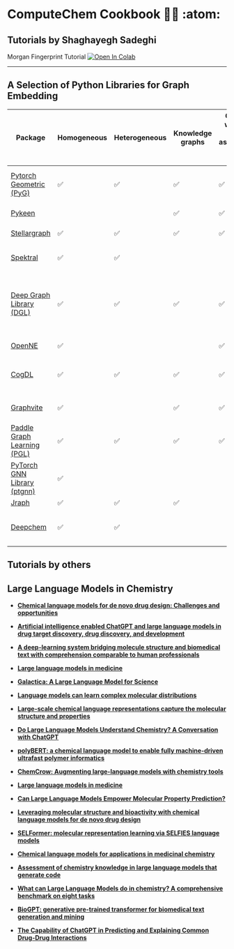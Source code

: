 # ComputeChem Cookbook :woman_technologist: :atom:

## Tutorials by Shaghayegh Sadeghi

Morgan Fingerprint Tutorial
[![Open In Colab](https://colab.research.google.com/assets/colab-badge.svg)](https://colab.research.google.com/drive/1MaqIHrR956pPA86izjmA-gq_RsrRcMtp?usp=sharing)

---


## A Selection of Python Libraries for Graph Embedding

|Package|Homogeneous|	Heterogeneous| 	Knowledge graphs|	Graphs without data associated with nodes|Framework| Contributor|
|-------|-----------|--------------|------------------|------------------------------------------|---------|------------|
|[Pytorch Geometric (PyG)](https://pytorch-geometric.readthedocs.io/en/latest/)|:white_check_mark:		|:white_check_mark:			|:white_check_mark:	 	|:white_check_mark:			|PyTorch|Dortmund University of Technology|
|[Pykeen](https://pykeen.readthedocs.io/en/stable/)                 |           |	            | :white_check_mark:		|:white_check_mark:		|PyTorch&University of Bonn|
|[Stellargraph](https://stellargraph.readthedocs.io/en/latest/)|:white_check_mark:|:white_check_mark:	| :white_check_mark:	|:white_check_mark:	|TensorFlow|CSIRO's Data61|
|[Spektral](https://graphneural.network/)|:white_check_mark:|:white_check_mark:	| 	|	|TF2/ Keras&Daniele Grattarola |
|[Deep Graph Library (DGL)](https://www.dgl.ai/)|:white_check_mark:	|:white_check_mark:	| :white_check_mark:		|:white_check_mark:		|PyTorch/ MXNet/ TensorFlow| New York University and Amazon Web Services (AWS)|
|[OpenNE](https://github.com/thunlp/OpenNE)|:white_check_mark:	|	| 	|:white_check_mark:		|TensorFlow/ PyTorch | Tsinghua University|
|[CogDL](https://docs.cogdl.ai/en/latest/)|:white_check_mark:	|:white_check_mark:		| :white_check_mark:	|:white_check_mark:		|PyTorch/ TensorFlow &Tsinghua University|
|[Graphvite](https://graphvite.io/)|:white_check_mark:|	| :white_check_mark:		|:white_check_mark:	|Linux/ Python|Mila-Quebec AI Institute |
|[Paddle Graph Learning (PGL)](https://pgl.readthedocs.io/en/latest/)|:white_check_mark:|:white_check_mark:	| :white_check_mark:		|:white_check_mark:	|PaddlePaddle/ Cython|Baidu|
|[PyTorch GNN Library (ptgnn)](https://github.com/microsoft/ptgnn)|:white_check_mark:	|	| 	|	|PyTorch|Microsoft|
|[Jraph](https://jraph.readthedocs.io/en/latest/)|:white_check_mark:	|:white_check_mark:		| :white_check_mark:		|	|Python, JAX|DeepMinD|
|[Deepchem](https://deepchem.io/)|:white_check_mark:	|:white_check_mark:	| 	|	|Tensorflow, pytorch, jax| Deep Forest Sciences (Bharath Ramsundar)|


## Tutorials by others

## Large Language Models in Chemistry
* [**Chemical language models for de novo drug design: Challenges and opportunities**](https://www.sciencedirect.com/science/article/pii/S0959440X23000015)

* [**Artificial intelligence enabled ChatGPT and large language models in drug target discovery, drug discovery, and development**](https://www.ncbi.nlm.nih.gov/pmc/articles/PMC10481150/pdf/main.pdf)

* [**A deep-learning system bridging molecule structure and biomedical text with comprehension comparable to human professionals**](https://www.nature.com/articles/s41467-022-28494-3)

* [**Large language models in medicine**](https://www.nature.com/articles/s41591-023-02448-8)

* [**Galactica: A Large Language Model for Science**](https://arxiv.org/pdf/2211.09085.pdf)

* [**Language models can learn complex molecular distributions**](https://www.nature.com/articles/s41467-022-30839-x)

* [**Large-scale chemical language representations capture the molecular structure and properties**](https://www.nature.com/articles/s42256-022-00580-7)

* [**Do Large Language Models Understand Chemistry? A Conversation with ChatGPT**](https://pubs.acs.org/doi/full/10.1021/acs.jcim.3c00285)

* [**polyBERT: a chemical language model to enable fully machine-driven ultrafast polymer informatics**](https://www.nature.com/articles/s41467-023-39868-6)

* [**ChemCrow: Augmenting large-language models with chemistry tools**](https://arxiv.org/pdf/2304.05376.pdf)

* [**Large language models in medicine**](https://www.nature.com/articles/s41591-023-02448-8)

* [**Can Large Language Models Empower Molecular Property Prediction?**](https://arxiv.org/pdf/2307.07443.pdf)

* [**Leveraging molecular structure and bioactivity with chemical language models for de novo drug design**](https://www.nature.com/articles/s41467-022-35692-6)

* [**SELFormer: molecular representation learning via SELFIES language models**](https://iopscience.iop.org/article/10.1088/2632-2153/acdb30/meta)

* [**Chemical language models for applications in medicinal chemistry**](https://www.future-science.com/doi/full/10.4155/fmc-2022-0315)

* [**Assessment of chemistry knowledge in large language models that generate code**](https://pubs.rsc.org/en/content/articlehtml/2023/dd/d2dd00087c)

* [**What can Large Language Models do in chemistry? A comprehensive benchmark on eight tasks**](https://arxiv.org/pdf/2305.18365.pdf)

* [**BioGPT: generative pre-trained transformer for biomedical text generation and mining**](https://academic.oup.com/bib/article/23/6/bbac409/6713511?guestAccessKey=a66d9b5d-4f83-4017-bb52-405815c907b9&login=true)
* [**The Capability of ChatGPT in Predicting and Explaining Common Drug-Drug Interactions**](https://assets.cureus.com/uploads/original_article/pdf/145767/20230416-31873-4tofy1.pdf)


